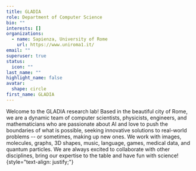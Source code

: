 ```yaml
---
title: GLADIA
role: Department of Computer Science
bio: ""
interests: []
organizations:
  - name: Sapienza, University of Rome
    url: https://www.uniroma1.it/
email: ""
superuser: true
status:
  icon: ""
last_name: ""
highlight_name: false
avatar:
  shape: circle
first_name: GLADIA
---
```

Welcome to the GLADIA research lab! Based in the beautiful city of Rome, we are a dynamic team of computer scientists, physicists, engineers, and mathematicians who are passionate about AI and love to push the boundaries of what is possible, seeking innovative solutions to real-world problems -- or sometimes, making up new ones. We work with images, molecules, graphs, 3D shapes, music, language, games, medical data, and quantum particles. We are always excited to collaborate with other disciplines, bring our expertise to the table and have fun with science!
{style="text-align: justify;"}